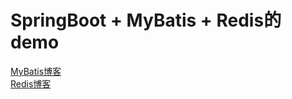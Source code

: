 ﻿# SpringBoot + MyBatis + Redis的demo
[MyBatis博客](https://www.cnblogs.com/caizhaokai/p/10982727.html)  
[Redis博客](https://www.cnblogs.com/caizhaokai/p/11037610.html)
